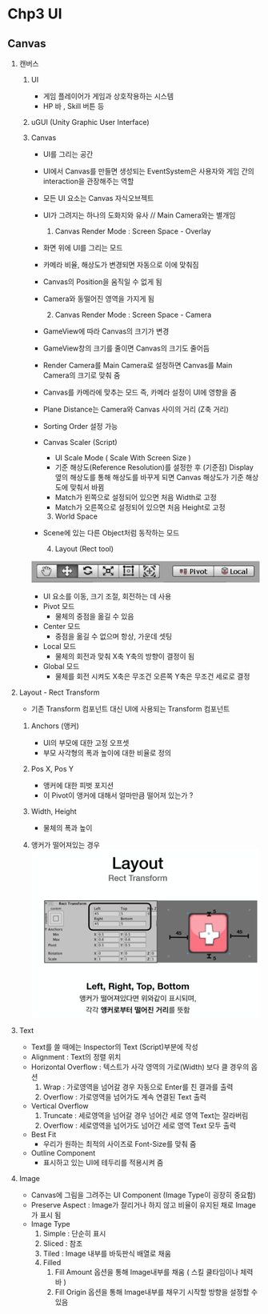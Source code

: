 ﻿# Chp3 UI

## Canvas

1. 캔버스
		
	1. UI
		* 게임 플레이어가 게임과 상호작용하는 시스템
		* HP 바 , Skill 버튼 등 
	2. uGUI (Unity Graphic User Interface)
	3. Canvas
		* UI를 그리는 공간
		* UI에서 Canvas를 만들면 생성되는 EventSystem은 사용자와 게임 간의 interaction을 관장해주는 역할
		* 모든 UI 요소는 Canvas 자식오브젝트
		* UI가 그려지는 하나의 도화지와 유사 // Main Camera와는 별개임


			1. Canvas Render Mode : Screen Space - Overlay
	
		* 화면 위에 UI를 그리는 모드
		* 카메라 비율, 해상도가 변경되면 자동으로 이에 맞춰짐
		* Canvas의 Position을 움직일 수 없게 됨 
		* Camera와 동떨어진 영역을 가지게 됨
	
	
			2.  Canvas Render Mode : Screen Space - Camera
		
		* GameView에 따라 Canvas의 크기가 변경
		* GameView창의 크기를 줄이면 Canvas의 크기도 줄어듬
		* Render Camera를 Main Camera로 설정하면 Canvas를 Main Camera의 크기로 맞춰 줌
		* Canvas를 카메라에 맞추는 모드 즉, 카메라 설정이 UI에 영향을 줌 
		* Plane Distance는 Camera와 Canvas 사이의 거리 (Z축 거리)
		* Sorting Order 설정 가능
		* Canvas Scaler (Script)
			* UI Scale Mode ( Scale With Screen Size )
			* 기준 해상도(Reference Resolution)를 설정한 후 (기준점) Display 옆의 해상도를 통해 해상도를 바꾸게 되면
			   Canvas 해상도가 기준 해상도에 맞춰서 바뀜
			*  Match가 왼쪽으로 설정되어 있으면 처음 Width로 고정
			*  Match가 오른쪽으로 설정되어 있으면 처음 Height로 고정	


			3. World Space

		* Scene에 있는 다른 Object처럼 동작하는 모드 
	
			4. Layout (Rect tool)
	
		![Recttool](images/Recttool.png)
	
		* UI 요소를 이동, 크기 조절, 회전하는 데 사용
		* Pivot 모드 
			* 물체의 중점을 옮길 수 있음
		* Center 모드
			* 중점을 옮길 수 없으며 항상, 가운데 셋팅
		* Local 모드
			* 물체의 회전과 맞춰 X축 Y축의 방향이 결정이 됨 
		* Global 모드	
			* 물체를 회전 시켜도 X축은 무조건 오른쪽 Y축은 무조건 세로로 결정

2. Layout - Rect Transform
	
	* 기존 Transform 컴포넌트 대신 UI에 사용되는 Transform 컴포넌트
		
	1. Anchors (앵커)
		* UI의 부모에 대한 고정 오프셋
		* 부모 사각형의 폭과 높이에 대한 비율로 정의	
	2. Pos X, Pos Y
		* 앵커에 대한 피벗 포지션
		* 이 Pivot이 앵커에 대해서 얼마만큼 떨어져 있는가 ? 
	3. Width, Height	
		* 물체의 폭과 높이

	4. 앵커가 떨어져있는 경우
		![RectTransform](images/RectTransform.png)

3. Text
	
	* Text를 쓸 때에는 Inspector의 Text (Script)부분에 작성
	* Alignment : Text의 정렬 위치
	* Horizontal Overflow : 텍스트가 사각 영역의 가로(Width) 보다 클 경우의 옵션
		1. Wrap : 가로영역을 넘어갈 경우 자동으로 Enter를 친 결과를 출력
		2. Overflow : 가로영역을 넘어가도 계속 연결된 Text 출력
	* Vertical Overflow
		1. Truncate : 세로영역을 넘어갈 경우 넘어간 세로 영역 Text는 잘라버림
		2. Overflow : 세로영역을 넘어가도 넘어간 세로 영역 Text 모두 출력
	* Best Fit
		* 우리가 원하는 최적의 사이즈로 Font-Size를 맞춰 줌
	* Outline Component
		* 표시하고 있는 UI에 테두리를 적용시켜 줌

4. Image	
	
	* Canvas에 그림을 그려주는 UI Component (Image Type이 굉장히 중요함)	
	* Preserve Aspect : Image가 잘리거나 하지 않고 비율이 유지된 채로 Image가 표시 됨
	* Image Type
		1. Simple : 단순히 표시 
		2. Sliced :  참조 
		3. Tiled : Image 내부를 바둑판식 배열로 채움
		4. Filled    
			1. Fill Amount 옵션을 통해 Image내부를 채움 ( 스킬 쿨타임이나 체력 바 )
			2. Fill Origin 옵션을 통해 Image내부를 채우기 시작할 방향을 설정할 수 있음
		  

